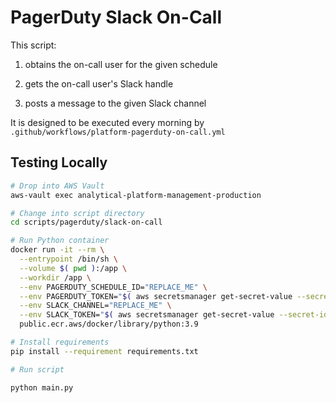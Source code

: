# PagerDuty Slack On-Call

This script:

1. obtains the on-call user for the given schedule

1. gets the on-call user's Slack handle

1. posts a message to the given Slack channel

It is designed to be executed every morning by `.github/workflows/platform-pagerduty-on-call.yml`

## Testing Locally
<!-- markdownlint-disable MD013 -->
```bash
# Drop into AWS Vault
aws-vault exec analytical-platform-management-production

# Change into script directory
cd scripts/pagerduty/slack-on-call

# Run Python container
docker run -it --rm \
  --entrypoint /bin/sh \
  --volume $( pwd ):/app \
  --workdir /app \
  --env PAGERDUTY_SCHEDULE_ID="REPLACE_ME" \
  --env PAGERDUTY_TOKEN="$( aws secretsmanager get-secret-value --secret-id pagerduty-token --query SecretString --output text )" \
  --env SLACK_CHANNEL="REPLACE_ME" \
  --env SLACK_TOKEN="$( aws secretsmanager get-secret-value --secret-id slack-pagerduty-on-call-token --query SecretString --output text )" \
  public.ecr.aws/docker/library/python:3.9

# Install requirements
pip install --requirement requirements.txt

# Run script

python main.py
```
<!-- markdownlint-enable MD013 -->
